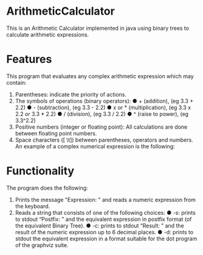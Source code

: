 # ArithmeticCalculator

This is an Arithmetic Calculator implemented in java using binary trees to calculate arithmetic expressions.

# Features 

This program  that evaluates any complex arithmetic expression which may contain:
1. Parentheses: indicate the priority of actions.
2. The symbols of operations (binary operators):
    ●  + (addition), (eg 3.3 + 2.2)
    ●  - (subtraction), (eg 3.3 - 2.2)
    ●  x or * (multiplication), (eg 3.3 x 2.2 or 3.3 * 2.2)
    ●  / (division), (eg 3.3 / 2.2)
    ●  ^ (raise to power), (eg 3.3^2.2)
4. Positive numbers (integer or floating point): All calculations are done
between floating point numbers.
5. Space characters ([ \t]) between parentheses, operators and numbers.
An example of a complex numerical expression is the following:

# Functionality

The program does the following:

1. Prints the message "Expression: " and reads a numeric expression from the
keyboard. 
2. Reads a string that consists of one of the following choices:
 ● -s: prints to stdout “Postfix: ” and the equivalent expression in postfix format (of the equivalent Binary Tree).
 ● -c: prints to stdout “Result: ” and the result of the numeric expression up to 6 decimal places.
 ● -d: prints to stdout the equivalent expression in a format suitable for the dot program of the graphviz suite.
